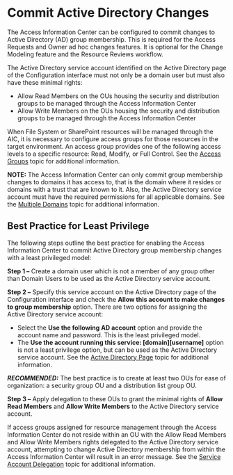 # Commit Active Directory Changes

The Access Information Center can be configured to commit changes to Active Directory (AD) group
membership. This is required for the Access Requests and Owner ad hoc changes features. It is
optional for the Change Modeling feature and the Resource Reviews workflow.

The Active Directory service account identified on the Active Directory page of the Configuration
interface must not only be a domain user but must also have these minimal rights:

- Allow Read Members on the OUs housing the security and distribution groups to be managed through
  the Access Information Center
- Allow Write Members on the OUs housing the security and distribution groups to be managed through
  the Access Information Center

When File System or SharePoint resources will be managed through the AIC, it is necessary to
configure access groups for those resources in the target environment. An access group provides one
of the following access levels to a specific resource: Read, Modify, or Full Control. See the
[Access Groups](/docs/accessinformationcenter/11.6/access/informationcenter/resourceowners/accessgroups.md)
topic for additional information.

**NOTE:** The Access Information Center can only commit group membership changes to domains it has
access to, that is the domain where it resides or domains with a trust that are known to it. Also,
the Active Directory service account must have the required permissions for all applicable domains.
See the
[Multiple Domains](/docs/accessinformationcenter/11.6/access/informationcenter/admin/configuration/activedirectory.md#multiple-domains)
topic for additional information.

## Best Practice for Least Privilege

The following steps outline the best practice for enabling the Access Information Center to commit
Active Directory group membership changes with a least privileged model:

**Step 1 –** Create a domain user which is not a member of any group other than Domain Users to be
used as the Active Directory service account.

**Step 2 –** Specify this service account on the Active Directory page of the Configuration
interface and check the **Allow this account to make changes to group membership** option. There are
two options for assigning the Active Directory service account:

- Select the **Use the following AD account** option and provide the account name and password. This
  is the least privileged model.
- The **Use the account running this service: [domain]\[username]** option is not a least privilege
  option, but can be used as the Active Directory service account. See the
  [Active Directory Page](/docs/accessinformationcenter/11.6/access/informationcenter/admin/configuration/activedirectory.md)
  topic for additional information.

**_RECOMMENDED:_** The best practice is to create at least two OUs for ease of organization: a
security group OU and a distribution list group OU.

**Step 3 –** Apply delegation to these OUs to grant the minimal rights of **Allow Read Members** and
**Allow Write Members** to the Active Directory service account.

If access groups assigned for resource management through the Access Information Center do not
reside within an OU with the Allow Read Members and Allow Write Members rights delegated to the
Active Directory service account, attempting to change Active Directory membership from within the
Access Information Center will result in an error message. See the
[Service Account Delegation](/docs/accessinformationcenter/11.6/access/informationcenter/admin/troubleshooting/delegation.md)
topic for additional information.
